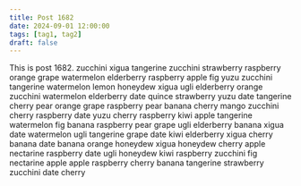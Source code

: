 ```yaml
---
title: Post 1682
date: 2024-09-01 12:00:00
tags: [tag1, tag2]
draft: false
---
```

This is post 1682.
zucchini
xigua
tangerine
zucchini
strawberry
raspberry
orange
grape
watermelon
elderberry
raspberry
apple
fig
yuzu
zucchini
tangerine
watermelon
lemon
honeydew
xigua
ugli
elderberry
orange
zucchini
watermelon
elderberry
date
quince
strawberry
yuzu
date
tangerine
cherry
pear
orange
grape
raspberry
pear
banana
cherry
mango
zucchini
cherry
raspberry
date
yuzu
cherry
raspberry
kiwi
apple
tangerine
watermelon
fig
banana
raspberry
pear
grape
ugli
elderberry
banana
xigua
date
watermelon
ugli
tangerine
grape
date
kiwi
elderberry
xigua
cherry
banana
date
banana
orange
honeydew
xigua
honeydew
cherry
apple
nectarine
raspberry
date
ugli
honeydew
kiwi
raspberry
zucchini
fig
nectarine
apple
apple
raspberry
cherry
banana
tangerine
strawberry
zucchini
date
cherry
